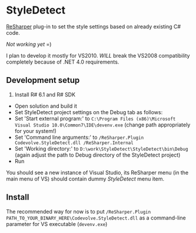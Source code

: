 StyleDetect
===========

[ReSharper](http://www.jetbrains.com/resharper/) plug-in to set the style settings based on already existing C# code.

*Not working yet* =)

I plan to develop it mostly for VS2010. *WILL* break the VS2008 compatibility completely because of .NET 4.0 requirements.

Development setup
-----------------

1. Install R# 6.1 and R# SDK
- Open solution and build it
- Set StyleDetect project settings on the Debug tab as follows:
 - Set 'Start external program:' to `C:\Program Files (x86)\Microsoft Visual Studio 10.0\Common7\IDE\devenv.exe` (change path appropriately for your system!)
 - Set 'Command line arguments:' to `/ReSharper.Plugin Codevolve.StyleDetect.dll /ReSharper.Internal`
 - Set 'Working directory:' to `D:\work\StyleDetect\StyleDetect\bin\Debug` (again adjust the path to Debug directory of the StyleDetect project)
- Run

You should see a new instance of Visual Studio, its ReSharper menu (in the main menu of VS) should contain dummy *StyleDetect* menu item.

Install
-------

The recommended way for now is to put `/ReSharper.Plugin PATH_TO_YOUR_BINARY_HERE\Codevolve.StyleDetect.dll` as a command-line parameter for VS executable (`devenv.exe`)
